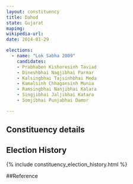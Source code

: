```yaml
---
layout: constituency
title: Dahod
state: Gujarat
mapimg: 
wikipedia-url: 
date: 2014-01-29

elections: 
  - name: "Lok Sabha 2009"
    candidates: 
    - Prabhaben Kishoresinh Taviad 
    - Dineshbhai Nagjibhai Parmar 
    - Kalsingbhai Tajsinhbhai Meda 
    - Kamalsinh Chhagansinh Munia 
    - Ramsingbhai Nanjibhai Kalara 
    - Singjibhai Jaljibhai Katara 
    - Somjibhai Punjabhai Damor 

---
```

## Constituency details


## Election History
{% include constituency_election_history.html %}

##Reference

